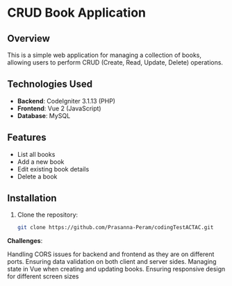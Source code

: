 # CRUD Book Application

## Overview
This is a simple web application for managing a collection of books, allowing users to perform CRUD (Create, Read, Update, Delete) operations.

## Technologies Used
- **Backend**: CodeIgniter 3.1.13 (PHP)
- **Frontend**: Vue 2 (JavaScript)
- **Database**: MySQL

## Features
- List all books
- Add a new book
- Edit existing book details
- Delete a book


## Installation
1. Clone the repository:
   ```bash
   git clone https://github.com/Prasanna-Peram/codingTestACTAC.git

**Challenges**:

Handling CORS issues for backend and frontend as they are on different ports.
Ensuring data validation on both client and server sides.
Managing state in Vue when creating and updating books.
Ensuring responsive design for different screen sizes
